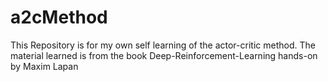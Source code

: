 # a2cMethod
This Repository is for my own self learning of the actor-critic method. The material learned is from the book Deep-Reinforcement-Learning hands-on by Maxim Lapan
